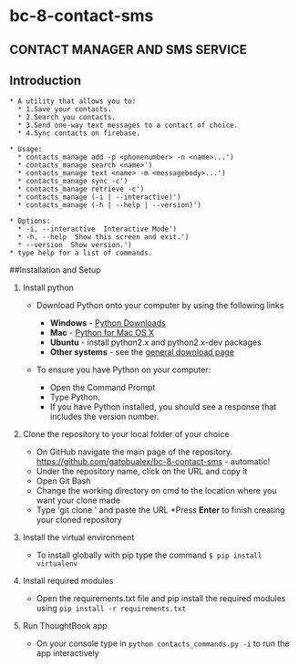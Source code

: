 # bc-8-contact-sms

## CONTACT MANAGER AND SMS SERVICE 

## Introduction

    * A utility that allows you to:
      * 1.Save your contacts.
      * 2.Search you contacts.
      * 3.Send one-way text messages to a contact of choice.
      * 4.Sync contacts on firebase.
    
    * Usage:
      * contacts_manage add -p <phonenumber> -n <name>...')
      * contacts_manage search <name>')
      * contacts_manage text <name> -m <messagebody>...')
      * contacts_manage sync -c')
      * contacts_manage retrieve -c')
      * contacts_manage (-i | --interactive)')
      * contacts_manage (-h | --help | --version)')
    
    * Options:
      * -i, --interactive  Interactive Mode')
      * -h, --help  Show this screen and exit.')
      * --version  Show version.')
    * type help for a list of commands.

##Installation and Setup

1. Install python
	* Download Python onto your computer by using the following links
		* **Windows** - [Python Downloads](https://www.python.org/downloads/windows/)
		* **Mac** - [Python for Mac OS X](https://www.python.org/downloads/mac-osx/)
		* **Ubuntu** - install python2.x and python2.x-dev packages
		* **Other systems** - see the [general download page](https://www.python.org/downloads/)

	* To ensure you have Python on your computer:
		* Open the Command Prompt
		* Type Python.
		* If you have Python installed, you should see a response that includes the version number.

2. Clone the repository to your local folder of your choice
 	* On GitHub navigate the main page of the repository.
		https://github.com/gatobualex/bc-8-contact-sms - automatic!
	* Under the repository name, click on the URL and copy it
	* Open Git Bash
	* Change the working directory on cmd to the location where you want your clone made
	* Type 'git clone ' and paste the URL
	*Press **Enter** to finish creating your cloned repository


3. Install the virtual environment
	* To install globally with pip type the command `$ pip install virtualenv`

4. Install required modules
	* Open the requirements.txt file and pip install the required modules using `pip install -r requirements.txt`

5. Run ThoughtBook app
	* On your console type in `python contacts_commands.py -i` to run the app interactively
